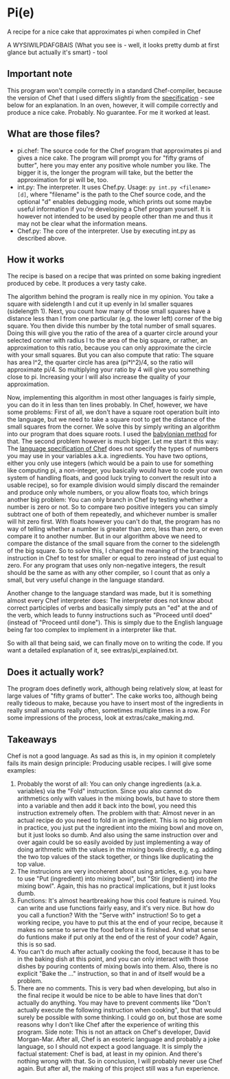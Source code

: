 # Pi(e)
A recipe for a nice cake that approximates pi when compiled in Chef

A WYSIWILPDAFGBAIS (What you see is - well, it looks pretty dumb at first glance but actually it's smart) - tool

## Important note
This program won't compile correctly in a standard Chef-compiler, because the version of Chef that I used differs slightly from the [specification][1] - see below for an explanation. In an oven, however, it will compile correctly and produce a nice cake. Probably. No guarantee. For me it worked at least.

## What are those files?
- pi.chef: The source code for the Chef program that approximates pi and gives a nice cake. The program will prompt you for "fifty grams of butter", here you may enter any positive whole number you like. The bigger it is, the longer the program will take, but the better the approximation for pi will be, too.
- int.py: The interpreter. It uses Chef.py. Usage: ```py int.py <filename> [d]```, where "filename" is the path to the Chef source code, and the optional "d" enables debugging mode, which prints out some maybe useful information if you're developing a Chef program yourself. It is however not intended to be used by people other than me and thus it may not be clear what the information means.
- Chef.py: The core of the interpreter. Use by executing int.py as described above.

## How it works
The recipe is based on a recipe that was printed on some baking ingredient produced by cebe. It produces a very tasty cake.

The algorithm behind the program is really nice in my opinion. You take a square with sidelength l and cut it up evenly in lxl smaller squares (sidelength 1). Next, you count how many of those small squares have a distance less than l from one particular (e.g. the lower left) corner of the big square. You then divide this number by the total number of small squares. Doing this will give you the ratio of the area of a quarter circle around your selected corner with radius l to the area of the big square, or rather, an approximation to this ratio, because you can only approximate the circle with your small squares. But you can also compute that ratio: The square has area l^2, the quarter circle has area (pi\*l^2)/4, so the ratio will approximate pi/4. So multiplying your ratio by 4 will give you something close to pi. Increasing your l will also increase the quality of your approximation.

Now, implementing this algorithm in most other languages is fairly simple, you can do it in less than ten lines probably. In Chef, however, we have some problems: First of all, we don't have a square root operation built into the language, but we need to take a square root to get the distance of the small squares from the corner. We solve this by simply writing an algorithm into our program that does square roots. I used the [babylonian method](https://en.wikipedia.org/wiki/Methods_of_computing_square_roots#Babylonian_method) for that.
The second problem however is much bigger. Let me start it this way: The [language specification of Chef][1] does not specify the types of numbers you may use in your variables a.k.a. ingredients. You have two options, either you only use integers (which would be a pain to use for something like computing pi, a non-integer, you basically would have to code your own system of handling floats, and good luck trying to convert the result into a usable recipe), so for example division would simply discard the remainder and produce only whole numbers, or you allow floats too, which brings another big problem: You can only branch in Chef by testing whether a number is zero or not. So to compare two positive integers you can simply subtract one of both of them repeatedly, and whichever number is smaller will hit zero first. With floats however you can't do that, the program has no way of telling whether a number is greater than zero, less than zero, or even compare it to another number. But in our algorithm above we need to compare the distance of the small square from the corner to the sidelength of the big square. So to solve this, I changed the meaning of the branching instruction in Chef to test for smaller or equal to zero instead of just equal to zero. For any program that uses only non-negative integers, the result should be the same as with any other compiler, so I count that as only a small, but very useful change in the language standard.

Another change to the language standard was made, but it is something almost every Chef interpreter does: The interpreter does not know about correct participles of verbs and basically simply puts an "ed" at the and of the verb, which leads to funny instructions such as "Proceed until doed" (instead of "Proceed until done"). This is simply due to the English language being far too complex to implement in a interpreter like that.

So with all that being said, we can finally move on to writing the code. If you want a detailed explanation of it, see extras/pi_explained.txt.

## Does it actually work?
The program does definetly work, although being relatively slow, at least for large values of "fifty grams of butter". The cake works too, although being really tideous to make, because you have to insert most of the ingredients in really small amounts really often, sometimes multiple times in a row. For some impressions of the process, look at extras/cake_making.md.

## Takeaways
Chef is not a good language.
As sad as this is, in my opinion it completely fails its main design principle: Producing usable recipes. I will give some examples:
1. Probably the worst of all: You can only change ingredients (a.k.a. variables) via the "Fold" instruction. Since you also cannot do arithmetics only with values in the mixing bowls, but have to store them into a variable and then add it back into the bowl, you need this instruction extremely often. The problem with that: Almost never in an actual recipe do you need to fold in an ingredient. This is no big problem in practice, you just put the ingredient into the mixing bowl and move on, but it just looks so dumb. And also using the same instruction over and over again could be so easily avoided by just implementing a way of doing arithmetic with the values in the mixing bowls directly, e.g. adding the two top values of the stack together, or things like duplicating the top value.
2. The instrucions are very incoherent about using articles, e.g. you have to use "Put (ingredient) into mixing bowl", but "Stir (ingredient) into _the_ mixing bowl". Again, this has no practical implications, but it just looks dumb.
3. Functions: It's almost heartbreaking how this cool feature is ruined. You can write and use functions fairly easy, and it's very nice. But how do you call a function? With the "Serve with" instruction! So to get a working recipe, you have to put this at the end of your recipe, because it makes no sense to serve the food before it is finished. And what sense do funtions make if put only at the end of the rest of your code? Again, this is so sad.
4. You can't do much after actually cooking the food, because it has to be in the baking dish at this point, and you can only interact with those dishes by pouring contents of mixing bowls into them. Also, there is no explicit "Bake the ..." instruction, so that in and of itself would be a problem.
5. There are no comments. This is very bad when developing, but also in the final recipe it would be nice to be able to have lines that don't actually do anything. You may have to prevent comments like "Don't actually execute the following instruction when cooking", but that would surely be possible with some thinking.
I could go on, but those are some reasons why I don't like Chef after the experience of writing this program.
Side note: This is not an attack on Chef's developer, David Morgan-Mar. After all, Chef is an esoteric language and probably a joke language, so I should not expect a good language. It is simply the factual statement: Chef is bad, at least in my opinion. And there's nothing wrong with that.
So in conclusion, I will probably never use Chef again.
But after all, the making of this project still was a fun experience.



[1]: https://www.dangermouse.net/esoteric/chef.html
